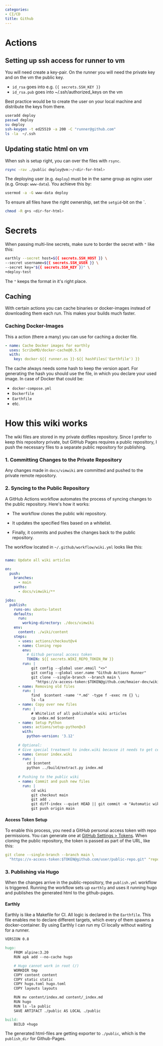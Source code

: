 ```yaml
---
categories:
- CI/CD
title: Github
---
```


# Actions
## Setting up ssh access for runner to vm

You will need create a key-pair. On the runner you will need the private key and on the vm the public key.

- `id_rsa` goes into e.g. `{{ secrets.SSH_KEY }}`
- `id_rsa.pub` goes into ~/.ssh/authorized_keys on the vm

Best practice would be to create the user on your local machine and distribute the keys from there.

```bash
useradd deploy
passwd deploy
su deploy
ssh-keygen -t ed25519 -a 200 -C "runner@github.com"
ls -la  ~/.ssh
```
## Updating static html on vm
When ssh is setup right, you can over the files with `rsync`.
```bash
rsync -rav ./public deploy@vm:~/<dir-for-html>
```
The deploying user (e.g. `deploy`) must be in the same group as nginx user (e.g. Group: `www-data`). You achieve this by:
```bash
usermod -a -G www-data deploy
```
To ensure all files have the right ownership, set the `setgid`-bit on the `<dir-for-html>.
```bash
chmod -R g+s <dir-for-html>
```
# Secrets

When passing multi-line secrets, make sure to border the secret with `"` like this:
```bash
earthly --secret host=${{ secrets.SSH_HOST }} \
--secret username=${{ secrets.SSH_USER }} \
--secret key="${{ secrets.SSH_KEY }}" \
+deploy-test
```
The `"` keeps the format in it's right place.

## Caching
With certain actions you can cache binaries or docker-images instead of downloading them each run. This makes your builds much faster.

### Caching Docker-Images
This a action (there a many) you can use for caching a docker file. 

```yml
- name: Cache Docker images for earthly
  uses: ScribeMD/docker-cache@0.5.0
  with:
    key: docker-${{ runner.os }}-${{ hashFiles('Earthfile') }}
```


The cache always needs some hash to keep the version apart.
For generating the hash you should use the file, in which you declare your used image. In case of Docker that could be:

- `docker-compose.yml`
- `Dockerfile`
- `Earthfile`
- etc.


# How this wiki works
The wiki files are stored in my private dotfiles repository.
Since I prefer to keep this repository private, but GitHub Pages requires a public repository, I push the necessary files to a separate public repository for publishing.

### 1. Committing Changes to the Private Repository
Any changes made in `docs/vimwiki` are committed and pushed to the private remote repository.


### 2. Syncing to the Public Repository
A GitHub Actions workflow automates the process of syncing changes to the public repository. Here's how it works:

- The workflow clones the public wiki repository.
 
- It updates the specified files based on a whitelist.
 
- Finally, it commits and pushes the changes back to the public repository.

The workflow located in `~/.github/workflow/wiki.yml` looks like this:

```yaml

name: Update all wiki articles

on:
  push:
    branches:
      - main
    paths:
      - docs/vimwiki/**

jobs:
  publish:
    runs-on: ubuntu-latest
    defaults:
      run:
        working-directory: ./docs/vimwiki
    env:
      content: ./wiki/content
    steps:
      - uses: actions/checkout@v4
      - name: Cloning repo
        env:
          # Github personal access token 
          TOKEN: ${{ secrets.WIKI_REPO_TOKEN_RW }}
        run: |
            git config --global user.email "<>"
            git config --global user.name "Github Actions Runner"
            git clone --single-branch --branch main \
              "https://x-access-token:$TOKEN@github.com/hmaier-dev/wiki.git" "wiki"
      - name: Removing old files
        run: |
            find  $content -name '*.md' -type f -exec rm {} \;
            ls -la
      - name: Copy over new files
        run: |
            # Whitelist of all publishable wiki articles
            cp index.md $content
      - name: Setup Python
        uses: actions/setup-python@v3
        with:
          python-version: '3.12'
          
      # Optional:  
      # Give special treatment to index.wiki because it needs to get censored
      - name: Censor index.wiki
        run: |
          cd $content
          python ../build/extract.py index.md
          
      # Pushing to the public wiki
      - name: Commit and push new files
        run: |
            cd wiki
            git checkout main
            git add .
            git diff-index --quiet HEAD || git commit -m "Automatic wiki-publish"
            git push origin main

```
    
#### Access Token Setup

To enable this process, you need a GitHub personal access token with repo permissions. You can generate one at [GitHub Settings > Tokens](https://github.com/settings/tokens). When cloning the public repository, the token is passed as part of the URL, like this:
```yml
git clone --single-branch --branch main \
  "https://x-access-token:$TOKEN@github.com/user/public-repo.git" "repo"
```

### 3. Publishing via Hugo
When the changes arrive in the public-repository, the `publish.yml` workflow is triggered.
Running the workflow sets up `earthly` and uses it running hugo and publishes the generated html to the github-pages.

#### Earthly
Earthly is like a Makefile for CI. All logic is declared in the `Earthfile`. This file enables me to declare different targets, which every of them spawns a docker-container.
By using Earthly I can run my CI locally without waiting for a runner.

```Makefile
VERSION 0.8

hugo:
    FROM alpine:3.20
    RUN apk add --no-cache hugo

    # Hugo cannot work in root (/)
    WORKDIR tmp
    COPY content content
    COPY static static
    COPY hugo.toml hugo.toml
    COPY layouts layouts

    RUN mv content/index.md content/_index.md
    RUN hugo
    RUN ls -la public
    SAVE ARTIFACT ./public AS LOCAL ./public

build:
    BUILD +hugo
```
The generated html-files are getting exporter to `./public`, which is the `publish_dir` for Github-Pages.
